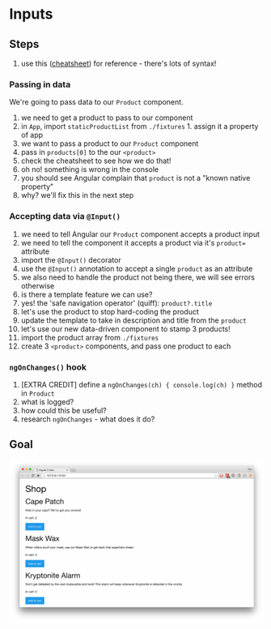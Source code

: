 # Inputs

## Steps

1. use this ([cheatsheet](https://angular.io/docs/ts/latest/cheatsheet.html)) for reference - there's lots of syntax!

### Passing in data

We're going to pass data to our `Product` component.

1. we need to get a product to pass to our component
  1. in `App`, import `staticProductList` from `./fixtures`
    1. assign it a property of app
1. we want to pass a product to our `Product` component
  1. pass in `products[0]` to the our `<product>`
  1. check the cheatsheet to see how we do that!
1. oh no! something is wrong in the console
  1. you should see Angular complain that `product` is not a "known native property"
  1. why? we'll fix this in the next step

### Accepting data via `@Input()`

1. we need to tell Angular our `Product` component accepts a product input
1. we need to tell the component it accepts a product via it's `product=` attribute
  1. import the `@Input()` decorator
  1. use the `@Input()` annotation to accept a single `product` as an attribute
1. we also need to handle the product not being there, we will see errors otherwise
  1. is there a template feature we can use?
  1. yes! the 'safe navigation operator' (quiff): `product?.title`
1. let's use the product to stop hard-coding the product
  1. update the template to take in description and title from the `product`
1. let's use our new data-driven component to stamp 3 products!
  1. import the product array from `./fixtures`
  1. create 3 `<product>` components, and pass one product to each

### `ngOnChanges()` hook

1. [EXTRA CREDIT] define a `ngOnChanges(ch) { console.log(ch) }` method in `Product`
  1. what is logged?
  1. how could this be useful?
  1. research `ngOnChanges` - what does it do?

## Goal

![goal](inputs.png)
